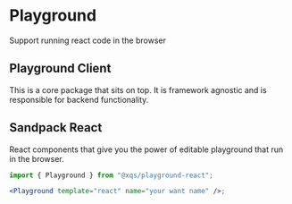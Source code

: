 # Playground

Support running react code in the browser

## Playground Client

This is a core package that sits on top. It is framework agnostic and is responsible for backend functionality.

## Sandpack React

React components that give you the power of editable playground that run in the browser.

```jsx
import { Playground } from "@xqs/playground-react";

<Playground template="react" name="your want name" />;
```
